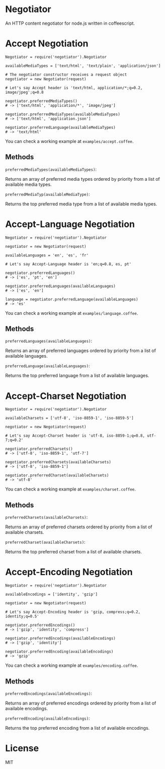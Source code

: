 # Negotiator

An HTTP content negotiator for node.js written in coffeescript.

# Accept Negotiation

    Negotiator = require('negotiator').Negotiator

    availableMediaTypes = ['text/html', 'text/plain', 'application/json']

    # The negotiator constructor receives a request object
    negotiator = new Negotiator(request)

    # Let's say Accept header is 'text/html, application/*;q=0.2, image/jpeg';q=0.8

    negotiator.preferredMediaTypes()
    # -> ['text/html', 'application/*', 'image/jpeg']

    negotiator.preferredMediaTypes(availableMediaTypes)
    # -> ['text/html', 'application.json']

    negotiator.preferredLanguage(availableMediaTypes)
    # -> 'text/html'

You can check a working example at `examples/accept.coffee`.

## Methods

`preferredMediaTypes(availableMediaTypes)`:

Returns an array of preferred media types ordered by priority from a list of available media types.

`preferredMediaTyp(availableMediaType)`:

Returns the top preferred media type from a list of available media types.

# Accept-Language Negotiation

    Negotiator = require('negotiator').Negotiator

    negotiator = new Negotiator(request)

    availableLanguages = 'en', 'es', 'fr'

    # Let's say Accept-Language header is 'en;q=0.8, es, pt'

    negotiator.preferredLanguages()
    # -> ['es', 'pt', 'en']

    negotiator.preferredLanguages(availableLanguages)
    # -> ['es', 'en']

    language = negotiator.preferredLanguage(availableLanguages)
    # -> 'es'

You can check a working example at `examples/language.coffee`.

## Methods

`preferredLanguages(availableLanguages)`:

Returns an array of preferred languages ordered by priority from a list of available languages.

`preferredLanguage(availableLanguages)`:

Returns the top preferred language from a list of available languages.

# Accept-Charset Negotiation

    Negotiator = require('negotiator').Negotiator

    availableCharsets = ['utf-8', 'iso-8859-1', 'iso-8859-5']

    negotiator = new Negotiator(request)

    # Let's say Accept-Charset header is 'utf-8, iso-8859-1;q=0.8, utf-7;q=0.2'

    negotiator.preferredCharsets()
    # -> ['utf-8', 'iso-8859-1', 'utf-7']

    negotiator.preferredCharsets(availableCharsets)
    # -> ['utf-8', 'iso-8859-1']

    negotiator.preferredCharset(availableCharsets)
    # -> 'utf-8'

You can check a working example at `examples/charset.coffee`.

## Methods

`preferredCharsets(availableCharsets)`:

Returns an array of preferred charsets ordered by priority from a list of available charsets.

`preferredCharset(availableCharsets)`:

Returns the top preferred charset from a list of available charsets.

# Accept-Encoding Negotiation

    Negotiator = require('negotiator').Negotiator

    availableEncodings = ['identity', 'gzip']

    negotiator = new Negotiator(request)

    # Let's say Accept-Encoding header is 'gzip, compress;q=0.2, identity;q=0.5'

    negotiator.preferredEncodings()
    # -> ['gzip', 'identity', 'compress']

    negotiator.preferredEncodings(availableEncodings)
    # -> ['gzip', 'identity']

    negotiator.preferredEncoding(availableEncodings)
    # -> 'gzip'

You can check a working example at `examples/encoding.coffee`.

## Methods

`preferredEncodings(availableEncodings)`:

Returns an array of preferred encodings ordered by priority from a list of available encodings.

`preferredEncoding(availableEncodings)`:

Returns the top preferred encoding from a list of available encodings.

# License

MIT

